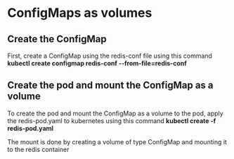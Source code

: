 # ConfigMaps as volumes

## Create the ConfigMap
First, create a ConfigMap using the redis-conf file using this command
**kubectl create configmap redis-conf --from-file=redis-conf**

## Create the pod and mount the ConfigMap as a volume
To create the pod and mount the ConfigMap as a volume to the pod, apply the redis-pod.yaml to kubernetes using this command
**kubectl create -f redis-pod.yaml**

The mount is done by creating a volume of type ConfigMap and mounting it to the redis container